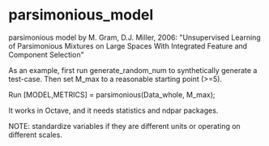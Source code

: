 # parsimonious_model
parsimonious model by M. Gram, D.J. Miller, 2006:
"Unsupervised Learning of Parsimonious Mixtures on Large Spaces With Integrated Feature and Component Selection"

As an example, first run generate_random_num to synthetically generate a test-case. Then set M_max to a reasonable starting point (>=5).


Run [MODEL,METRICS] = parsimonious(Data_whole, M_max);


It works in Octave, and it needs statistics and ndpar packages.

NOTE: standardize variables if they are different units or operating on different scales.